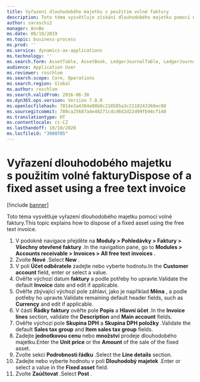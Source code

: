 ```yaml
---
title: Vyřazení dlouhodobého majetku s použitím volné faktury
description: Toto téma vysvětluje získání dlouhodobého majetku pomocí návrhu pořízení v deníku dlouhodobého majetku.
author: saraschi2
manager: AnnBe
ms.date: 08/19/2019
ms.topic: business-process
ms.prod: ''
ms.service: dynamics-ax-applications
ms.technology: ''
ms.search.form: AssetTable, AssetBook, LedgerJournalTable, LedgerJournalTransAsset, SysQueryForm
audience: Application User
ms.reviewer: roschlom
ms.search.scope: Core, Operations
ms.search.region: Global
ms.author: roschlom
ms.search.validFrom: 2016-06-30
ms.dyn365.ops.version: Version 7.0.0
ms.openlocfilehash: 7014e3a4384e08b0c218585a3c2110243360ec08
ms.sourcegitcommit: 708ca25687a4e48271cdcd6d2d22d99fb94cf140
ms.translationtype: HT
ms.contentlocale: cs-CZ
ms.lasthandoff: 10/10/2020
ms.locfileid: "3980785"
---
```

# <a name="dispose-of-a-fixed-asset-using-a-free-text-invoice"></a><span data-ttu-id="d146b-103">Vyřazení dlouhodobého majetku s použitím volné faktury</span><span class="sxs-lookup"><span data-stu-id="d146b-103">Dispose of a fixed asset using a free text invoice</span></span>

[!include [banner](../../includes/banner.md)]

<span data-ttu-id="d146b-104">Toto téma vysvětluje vyřazení dlouhodobého majetku pomocí volné faktury.</span><span class="sxs-lookup"><span data-stu-id="d146b-104">This topic explains how to dispose of a fixed asset using the free text invoice.</span></span>

1. <span data-ttu-id="d146b-105">V podokně navigace přejděte na **Moduly > Pohledávky > Faktury > Všechny otevřené faktury** .</span><span class="sxs-lookup"><span data-stu-id="d146b-105">In the navigation pane, go to **Modules > Accounts receivable > Invoices > All free text invoices** .</span></span>
2. <span data-ttu-id="d146b-106">Zvolte **Nové** .</span><span class="sxs-lookup"><span data-stu-id="d146b-106">Select **New** .</span></span>
3. <span data-ttu-id="d146b-107">V poli **Účet odběratele** zadejte nebo vyberte hodnotu.</span><span class="sxs-lookup"><span data-stu-id="d146b-107">In the **Customer account** field, enter or select a value.</span></span>
4. <span data-ttu-id="d146b-108">Ověřte výchozí datum **faktury** a podle potřeby ho upravte.</span><span class="sxs-lookup"><span data-stu-id="d146b-108">Validate the default **Invoice** date and edit if applicable.</span></span>
5. <span data-ttu-id="d146b-109">Ověřte zbývající výchozí pole záhlaví, jako je například **Měna** , a podle potřeby ho upravte.</span><span class="sxs-lookup"><span data-stu-id="d146b-109">Validate remaining default header fields, such as **Currency** and edit if applicable.</span></span>
6. <span data-ttu-id="d146b-110">V části **Řádky faktury** ověřte pole **Popis** a **Hlavní účet** .</span><span class="sxs-lookup"><span data-stu-id="d146b-110">In the **Invoice lines** section, validate the **Description** and **Main account** fields.</span></span>
7. <span data-ttu-id="d146b-111">Ověřte výchozí pole **Skupina DPH** a **Skupina DPH položky** .</span><span class="sxs-lookup"><span data-stu-id="d146b-111">Validate the default **Sales tax group** and **Item sales tax group** fields.</span></span>
8. <span data-ttu-id="d146b-112">Zadejte **jednotkovou cenu** nebo **množství** prodeje dlouhodobého majetku.</span><span class="sxs-lookup"><span data-stu-id="d146b-112">Enter the **Unit price** or the **Amount** of the sale of the fixed asset.</span></span>
9. <span data-ttu-id="d146b-113">Zvolte sekci **Podrobnosti řádku** .</span><span class="sxs-lookup"><span data-stu-id="d146b-113">Select the **Line details** section.</span></span>  
10. <span data-ttu-id="d146b-114">Zadejte nebo vyberte hodnotu v poli **Dlouhodobý majetek** .</span><span class="sxs-lookup"><span data-stu-id="d146b-114">Enter or select a value in the **Fixed asset** field.</span></span>
11. <span data-ttu-id="d146b-115">Zvolte **Zaúčtovat** .</span><span class="sxs-lookup"><span data-stu-id="d146b-115">Select **Post** .</span></span> 

